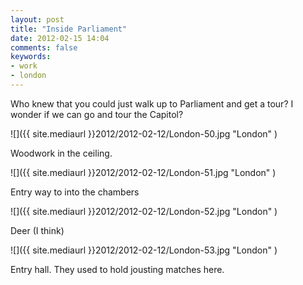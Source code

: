 ```yaml
---
layout: post
title: "Inside Parliament"
date: 2012-02-15 14:04
comments: false
keywords:
- work
- london
---
```

Who knew that you could just walk up to Parliament and get a tour?  I wonder if we can go and tour the Capitol?

![]({{ site.mediaurl }}2012/2012-02-12/London-50.jpg "London" )


Woodwork in the ceiling.

![]({{ site.mediaurl }}2012/2012-02-12/London-51.jpg "London" )


Entry way to into the chambers

![]({{ site.mediaurl }}2012/2012-02-12/London-52.jpg "London" )


Deer (I think)

![]({{ site.mediaurl }}2012/2012-02-12/London-53.jpg "London" )


Entry hall.  They used to hold jousting matches here.
